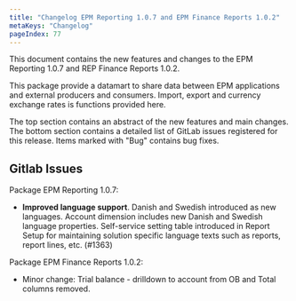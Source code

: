```yaml
---
title: "Changelog EPM Reporting 1.0.7 and EPM Finance Reports 1.0.2"
metaKeys: "Changelog"
pageIndex: 77
---
```


This document contains the new features and changes to the EPM Reporting 1.0.7 and REP Finance Reports 1.0.2.

This package provide a datamart to share data between EPM applications and external producers and consumers. Import, export and currency exchange rates is functions provided here.

The top section contains an abstract of the new features and main changes. The bottom section contains a detailed list of GitLab issues registered for this release. Items marked with "Bug" contains bug fixes.

## Gitlab Issues

Package EPM Reporting 1.0.7:

- **Improved language support**. Danish and Swedish introduced as new languages. Account dimension includes new Danish and Swedish language properties. Self-service setting table introduced in Report Setup  for maintaining solution specific language texts such as reports, report lines, etc. (#1363)

Package EPM Finance Reports 1.0.2:

- Minor change: Trial balance - drilldown to account from OB and Total columns removed.